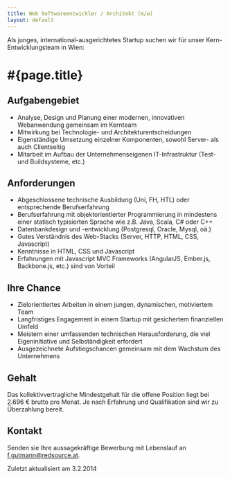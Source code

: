 ```yaml
---
title: Web Softwareentwickler / Architekt (m/w)
layout: default
---
```


Als junges, international-ausgerichtetes Startup suchen wir für unser Kern-Entwicklungsteam in Wien:

#{page.title}
=============

Aufgabengebiet
--------------

* Analyse, Design und Planung einer modernen, innovativen Webanwendung gemeinsam im Kernteam
* Mitwirkung bei Technologie- und Architekturentscheidungen
* Eigenständige Umsetzung einzelner Komponenten, sowohl Server- als auch Clientseitig
* Mitarbeit im Aufbau der Unternehmenseigenen IT-Infrastruktur (Test- und Buildsysteme, etc.)

Anforderungen
-------------

* Abgeschlossene technische Ausbildung (Uni, FH, HTL) oder entsprechende Berufserfahrung
* Berufserfahrung mit objektorientierter Programmierung in mindestens einer statisch typisierten Sprache wie z.B. Java, Scala, C# oder  C++
* Datenbankdesign und -entwicklung (Postgresql, Oracle, Mysql, oä.)
* Gutes Verständnis des Web-Stacks (Server, HTTP, HTML, CSS, Javascript)
* Kenntnisse in HTML, CSS und Javascript
* Erfahrungen mit Javascript MVC Frameworks (AngularJS, Ember.js, Backbone.js, etc.) sind von Vorteil

Ihre Chance
-----------

* Zielorientiertes Arbeiten in einem jungen, dynamischen, motiviertem Team
* Langfristiges Engagement in einem Startup mit gesichertem finanziellen Umfeld
* Meistern einer umfassenden technischen Herausforderung, die viel Eigeninitiative und Selbständigkeit erfordert
* Ausgezeichnete Aufstiegschancen gemeinsam mit dem Wachstum des Unternehmens

Gehalt
------

Das kollektivvertragliche Mindestgehalt für die offene Position liegt bei 2.696 € brutto pro Monat. Je nach Erfahrung und Qualifikation sind wir zu Überzahlung bereit.

Kontakt
-------

Senden sie Ihre aussagekräftige Bewerbung mit Lebenslauf an [f.gutmann@redsource.at](mailto:f.gutmann@redsource.at).

<p class="last-updated">Zuletzt aktualisiert am 3.2.2014</p>
